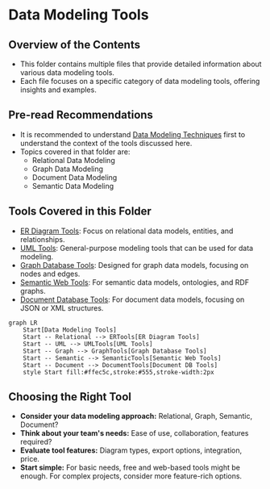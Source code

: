 # Data Modeling Tools

## Overview of the Contents

- This folder contains multiple files that provide detailed information about various data modeling tools.
- Each file focuses on a specific category of data modeling tools, offering insights and examples.

## Pre-read Recommendations

- It is recommended to understand [Data Modeling Techniques](../100-data_modeling_approaches) first to understand the context of the tools discussed here.
- Topics covered in that folder are:
  - Relational Data Modeling
  - Graph Data Modeling
  - Document Data Modeling
  - Semantic Data Modeling

## Tools Covered in this Folder

- [ER Diagram Tools](./10-er_diagram_tools.md): Focus on relational data models, entities, and relationships.
- [UML Tools](./20-uml_tools.md): General-purpose modeling tools that can be used for data modeling.
- [Graph Database Tools](./30-graph_data_modeling_tools.md): Designed for graph data models, focusing on nodes and edges.
- [Semantic Web Tools](./40-semantic_data_modeling_tools.md): For semantic data models, ontologies, and RDF graphs.
- [Document Database Tools](./50-json_based_modeling_tools.md): For document data models, focusing on JSON or XML structures.

```mermaid
graph LR
    Start[Data Modeling Tools]
    Start -- Relational --> ERTools[ER Diagram Tools]
    Start -- UML --> UMLTools[UML Tools]
    Start -- Graph --> GraphTools[Graph Database Tools]
    Start -- Semantic --> SemanticTools[Semantic Web Tools]
    Start -- Document --> DocumentTools[Document DB Tools]
    style Start fill:#ffec5c,stroke:#555,stroke-width:2px
```

## Choosing the Right Tool

- **Consider your data modeling approach:** Relational, Graph, Semantic, Document?
- **Think about your team's needs:** Ease of use, collaboration, features required?
- **Evaluate tool features:** Diagram types, export options, integration, price.
- **Start simple:** For basic needs, free and web-based tools might be enough. For complex projects, consider more feature-rich options.
